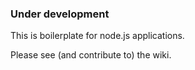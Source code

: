 

### Under development

This is boilerplate for node.js applications.

Please see (and contribute to) the wiki.

